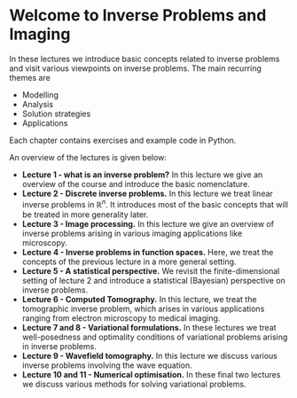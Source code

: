 # Welcome to Inverse Problems and Imaging

In these lectures we introduce basic concepts related to inverse problems and visit various viewpoints on inverse problems. The main recurring themes are

* Modelling
* Analysis
* Solution strategies
* Applications

Each chapter contains exercises and example code in Python.

An overview of the lectures is given below:

* **Lecture 1 - what is an inverse problem?** In this lecture we give an overview of the course and introduce the basic nomenclature.
* **Lecture 2 - Discrete inverse problems.** In this lecture we treat linear inverse problems in $\mathbb{R}^n$. It introduces most of the basic concepts that will be treated in more generality later.
* **Lecture 3 - Image processing.** In this lecture we give an overview of inverse problems arising in various imaging applications like microscopy.
* **Lecture 4 - Inverse problems in function spaces.** Here, we treat the concepts of the previous lecture in a more general setting.
* **Lecture 5 - A statistical perspective.** We revisit the finite-dimensional setting of lecture 2 and introduce a statistical (Bayesian) perspective on inverse problems.
* **Lecture 6 - Computed Tomography.** In this lecture, we treat the tomographic inverse problem, which arises in various applications ranging from electron microscopy to medical imaging.
* **Lecture 7 and 8 - Variational formulations.** In these lectures we treat well-posedness and optimality conditions of variational problems arising in inverse problems.
* **Lecture 9 - Wavefield tomography.** In this lecture we discuss various inverse problems involving the wave equation.
* **Lecture 10 and 11 - Numerical optimisation.** In these final two lectures we discuss various methods for solving variational problems.
